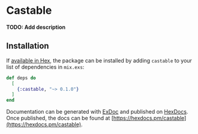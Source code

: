 # Castable

**TODO: Add description**

## Installation

If [available in Hex](https://hex.pm/docs/publish), the package can be installed
by adding `castable` to your list of dependencies in `mix.exs`:

```elixir
def deps do
  [
    {:castable, "~> 0.1.0"}
  ]
end
```

Documentation can be generated with [ExDoc](https://github.com/elixir-lang/ex_doc)
and published on [HexDocs](https://hexdocs.pm). Once published, the docs can
be found at [https://hexdocs.pm/castable](https://hexdocs.pm/castable).

